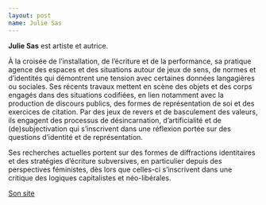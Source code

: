 ```yaml
---
layout: post
name: Julie Sas
---
```

**Julie Sas** est artiste et autrice.

À la croisée de l’installation, de l’écriture et de la performance, sa pratique agence des espaces et des situations autour de jeux de sens, de normes et d’identités qui démontrent une tension avec certaines données langagières ou sociales. Ses récents travaux mettent en scène des objets et des corps engagés dans des situations codifiées, en lien notamment avec la production de discours publics, des formes de représentation de soi et des exercices de citation. Par des jeux de revers et de basculement des valeurs, ils engagent des processus de désincarnation, d’artificialité et de (de)subjectivation qui s’inscrivent dans une réflexion portée sur des questions d’identité et de représentation.

Ses recherches actuelles portent sur des formes de diffractions identitaires et des stratégies d’écriture subversives, en particulier depuis des perspectives féministes, dès lors que celles-ci s’inscrivent dans une critique des logiques capitalistes et néo-libérales.

[Son site](http://s-a-s.site/)